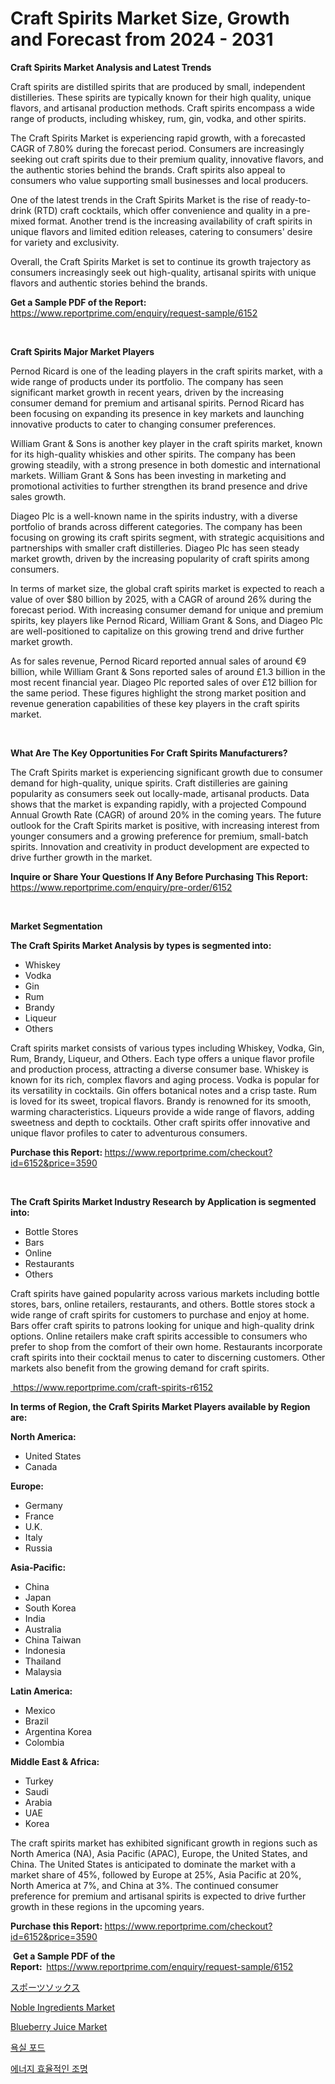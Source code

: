<p><h1>Craft Spirits Market Size, Growth and Forecast from 2024 - 2031</h1></p><p><strong>Craft Spirits Market Analysis and Latest Trends</strong></p>
<p><p>Craft spirits are distilled spirits that are produced by small, independent distilleries. These spirits are typically known for their high quality, unique flavors, and artisanal production methods. Craft spirits encompass a wide range of products, including whiskey, rum, gin, vodka, and other spirits.</p><p>The Craft Spirits Market is experiencing rapid growth, with a forecasted CAGR of 7.80% during the forecast period. Consumers are increasingly seeking out craft spirits due to their premium quality, innovative flavors, and the authentic stories behind the brands. Craft spirits also appeal to consumers who value supporting small businesses and local producers.</p><p>One of the latest trends in the Craft Spirits Market is the rise of ready-to-drink (RTD) craft cocktails, which offer convenience and quality in a pre-mixed format. Another trend is the increasing availability of craft spirits in unique flavors and limited edition releases, catering to consumers' desire for variety and exclusivity.</p><p>Overall, the Craft Spirits Market is set to continue its growth trajectory as consumers increasingly seek out high-quality, artisanal spirits with unique flavors and authentic stories behind the brands.</p></p>
<p><strong>Get a Sample PDF of the Report:&nbsp;</strong> <a href="https://www.reportprime.com/enquiry/request-sample/6152">https://www.reportprime.com/enquiry/request-sample/6152</a></p>
<p>&nbsp;</p>
<p><strong>Craft Spirits Major Market Players</strong></p>
<p><p>Pernod Ricard is one of the leading players in the craft spirits market, with a wide range of products under its portfolio. The company has seen significant market growth in recent years, driven by the increasing consumer demand for premium and artisanal spirits. Pernod Ricard has been focusing on expanding its presence in key markets and launching innovative products to cater to changing consumer preferences.</p><p>William Grant & Sons is another key player in the craft spirits market, known for its high-quality whiskies and other spirits. The company has been growing steadily, with a strong presence in both domestic and international markets. William Grant & Sons has been investing in marketing and promotional activities to further strengthen its brand presence and drive sales growth.</p><p>Diageo Plc is a well-known name in the spirits industry, with a diverse portfolio of brands across different categories. The company has been focusing on growing its craft spirits segment, with strategic acquisitions and partnerships with smaller craft distilleries. Diageo Plc has seen steady market growth, driven by the increasing popularity of craft spirits among consumers.</p><p>In terms of market size, the global craft spirits market is expected to reach a value of over $80 billion by 2025, with a CAGR of around 26% during the forecast period. With increasing consumer demand for unique and premium spirits, key players like Pernod Ricard, William Grant & Sons, and Diageo Plc are well-positioned to capitalize on this growing trend and drive further market growth.</p><p>As for sales revenue, Pernod Ricard reported annual sales of around €9 billion, while William Grant & Sons reported sales of around £1.3 billion in the most recent financial year. Diageo Plc reported sales of over £12 billion for the same period. These figures highlight the strong market position and revenue generation capabilities of these key players in the craft spirits market.</p></p>
<p>&nbsp;</p>
<p><strong>What Are The Key Opportunities For Craft Spirits Manufacturers?</strong></p>
<p><p>The Craft Spirits market is experiencing significant growth due to consumer demand for high-quality, unique spirits. Craft distilleries are gaining popularity as consumers seek out locally-made, artisanal products. Data shows that the market is expanding rapidly, with a projected Compound Annual Growth Rate (CAGR) of around 20% in the coming years. The future outlook for the Craft Spirits market is positive, with increasing interest from younger consumers and a growing preference for premium, small-batch spirits. Innovation and creativity in product development are expected to drive further growth in the market.</p></p>
<p><strong>Inquire or Share Your Questions If Any Before Purchasing This Report:</strong> <a href="https://www.reportprime.com/enquiry/pre-order/6152">https://www.reportprime.com/enquiry/pre-order/6152</a></p>
<p>&nbsp;</p>
<p><strong>Market Segmentation</strong></p>
<p><strong>The Craft Spirits Market Analysis by types is segmented into:</strong></p>
<p><ul><li>Whiskey</li><li>Vodka</li><li>Gin</li><li>Rum</li><li>Brandy</li><li>Liqueur</li><li>Others</li></ul></p>
<p><p>Craft spirits market consists of various types including Whiskey, Vodka, Gin, Rum, Brandy, Liqueur, and Others. Each type offers a unique flavor profile and production process, attracting a diverse consumer base. Whiskey is known for its rich, complex flavors and aging process. Vodka is popular for its versatility in cocktails. Gin offers botanical notes and a crisp taste. Rum is loved for its sweet, tropical flavors. Brandy is renowned for its smooth, warming characteristics. Liqueurs provide a wide range of flavors, adding sweetness and depth to cocktails. Other craft spirits offer innovative and unique flavor profiles to cater to adventurous consumers.</p></p>
<p><strong>Purchase this Report:&nbsp;</strong><a href="https://www.reportprime.com/checkout?id=6152&price=3590">https://www.reportprime.com/checkout?id=6152&price=3590</a></p>
<p>&nbsp;</p>
<p><strong>The Craft Spirits Market Industry Research by Application is segmented into:</strong></p>
<p><ul><li>Bottle Stores</li><li>Bars</li><li>Online</li><li>Restaurants</li><li>Others</li></ul></p>
<p><p>Craft spirits have gained popularity across various markets including bottle stores, bars, online retailers, restaurants, and others. Bottle stores stock a wide range of craft spirits for customers to purchase and enjoy at home. Bars offer craft spirits to patrons looking for unique and high-quality drink options. Online retailers make craft spirits accessible to consumers who prefer to shop from the comfort of their own home. Restaurants incorporate craft spirits into their cocktail menus to cater to discerning customers. Other markets also benefit from the growing demand for craft spirits.</p></p>
<p><a href="https://www.reportprime.com/craft-spirits-r6152">&nbsp;https://www.reportprime.com/craft-spirits-r6152</a></p>
<p><strong>In terms of Region, the Craft Spirits Market Players available by Region are:</strong></p>
<p>
    <p> <strong> North America: </strong>
        <ul>
            <li>United States</li>
            <li>Canada</li>
        </ul>
        </p> 
    <p> <strong> Europe: </strong>
        <ul>
            <li>Germany</li>
            <li>France</li>
            <li>U.K.</li>
            <li>Italy</li>
            <li>Russia</li>
        </ul>
        </p> 
    <p> <strong> Asia-Pacific: </strong>
        <ul>
            <li>China</li>
            <li>Japan</li>
            <li>South Korea</li>
            <li>India</li>
            <li>Australia</li>
            <li>China Taiwan</li>
            <li>Indonesia</li>
            <li>Thailand</li>
            <li>Malaysia</li>
        </ul>
        </p> 
    <p> <strong> Latin America: </strong>
        <ul>
            <li>Mexico</li>
            <li>Brazil</li>
            <li>Argentina Korea</li>
            <li>Colombia</li>
        </ul>
        </p> 
    <p> <strong> Middle East & Africa: </strong>
        <ul>
            <li>Turkey</li>
            <li>Saudi</li>
            <li>Arabia</li>
            <li>UAE</li>
            <li>Korea</li>
        </ul>
    </p>
    </p>
<p><p>The craft spirits market has exhibited significant growth in regions such as North America (NA), Asia Pacific (APAC), Europe, the United States, and China. The United States is anticipated to dominate the market with a market share of 45%, followed by Europe at 25%, Asia Pacific at 20%, North America at 7%, and China at 3%. The continued consumer preference for premium and artisanal spirits is expected to drive further growth in these regions in the upcoming years.</p></p>
<p><strong>Purchase this Report: </strong><a href="https://www.reportprime.com/checkout?id=6152&price=3590">https://www.reportprime.com/checkout?id=6152&price=3590</a></p>
<p>&nbsp;<strong>Get a Sample PDF of the Report:&nbsp;&nbsp;</strong><a href="https://www.reportprime.com/enquiry/request-sample/6152">https://www.reportprime.com/enquiry/request-sample/6152</a></p>
<p><strong></strong></p>
<p><p><a href="https://github.com/lababdou/Market-Research-Report-List-3/blob/main/876797018086.md">スポーツソックス</a></p><p><a href="https://github.com/joannesouthgate/Market-Research-Report-List-2/blob/main/noble-ingredients-market.md">Noble Ingredients Market</a></p><p><a href="https://github.com/sofayahoo2023/Market-Research-Report-List-4/blob/main/blueberry-juice-market.md">Blueberry Juice Market</a></p><p><a href="https://github.com/laholand/Market-Research-Report-List-3/blob/main/479675916347.md">욕실 포드</a></p><p><a href="https://medium.com/@carlosrtzkzhj/%EC%97%90%EB%84%88%EC%A7%80-%ED%9A%A8%EC%9C%A8-%EC%A1%B0%EB%AA%85-%EC%8B%9C%EC%9E%A5-%EC%9D%B8%EC%82%AC%EC%9D%B4%ED%8A%B8-%EC%8B%9C%EC%9E%A5-%EB%8F%99%ED%96%A5-%EC%84%B1%EC%9E%A5-2024%EB%85%84%EB%B6%80%ED%84%B0-2031%EB%85%84%EA%B9%8C%EC%A7%80-%EC%98%88%EC%B8%A1%EB%90%9C-%EA%B2%83-07c1af60305d">에너지 효율적인 조명</a></p></p>